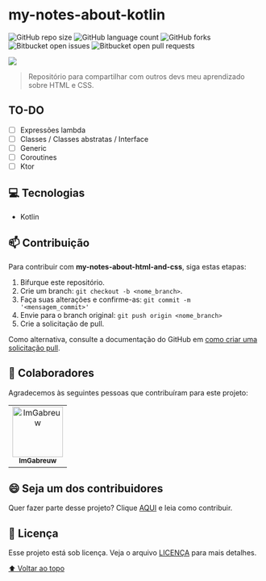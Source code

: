 # my-notes-about-kotlin

![GitHub repo size](https://img.shields.io/github/repo-size/ImGabreuw/my-notes-about-kotlin?style=for-the-badge)
![GitHub language count](https://img.shields.io/github/languages/count/ImGabreuw/my-notes-about-kotlin?style=for-the-badge)
![GitHub forks](https://img.shields.io/github/forks/ImGabreuw/my-notes-about-kotlin?style=for-the-badge)
![Bitbucket open issues](https://img.shields.io/bitbucket/issues/ImGabreuw/my-notes-about-kotlin?style=for-the-badge)
![Bitbucket open pull requests](https://img.shields.io/bitbucket/pr-raw/ImGabreuw/my-notes-about-kotlin?style=for-the-badge)

![](https://cafeinacodificada.com.br/wp-content/uploads/2019/02/kotlin.jpg)

> Repositório para compartilhar com outros devs meu aprendizado sobre HTML e CSS.

## TO-DO

- [ ] Expressões lambda
- [ ] Classes / Classes abstratas / Interface
- [ ] Generic
- [ ] Coroutines 
- [ ] Ktor

## 💻 Tecnologias

* Kotlin

## 📫 Contribuição
Para contribuir com **my-notes-about-html-and-css**, siga estas etapas:

1. Bifurque este repositório.
2. Crie um branch: `git checkout -b <nome_branch>`.
3. Faça suas alterações e confirme-as: `git commit -m '<mensagem_commit>'`
4. Envie para o branch original: `git push origin <nome_branch>`
5. Crie a solicitação de pull.

Como alternativa, consulte a documentação do GitHub em [como criar uma solicitação pull](https://help.github.com/en/github/collaborating-with-issues-and-pull-requests/creating-a-pull-request).

## 🤝 Colaboradores

Agradecemos às seguintes pessoas que contribuíram para este projeto:

<table>
  <tr>
    <td align="center">
      <a href="https://github.com/ImGabreuw">
        <img src="https://avatars.githubusercontent.com/u/60116449?v=4" width="100px;" alt="ImGabreuw"/><br>
        <sub>
          <b>ImGabreuw</b>
        </sub>
      </a>
    </td>
  </tr>
</table>


## 😄 Seja um dos contribuidores<br>

Quer fazer parte desse projeto? Clique [AQUI](CONTRIBUTING.md) e leia como contribuir.

## 📝 Licença

Esse projeto está sob licença. Veja o arquivo [LICENÇA](LICENSE.md) para mais detalhes.

[⬆ Voltar ao topo](#my-notes-about-kotlin)<br>
